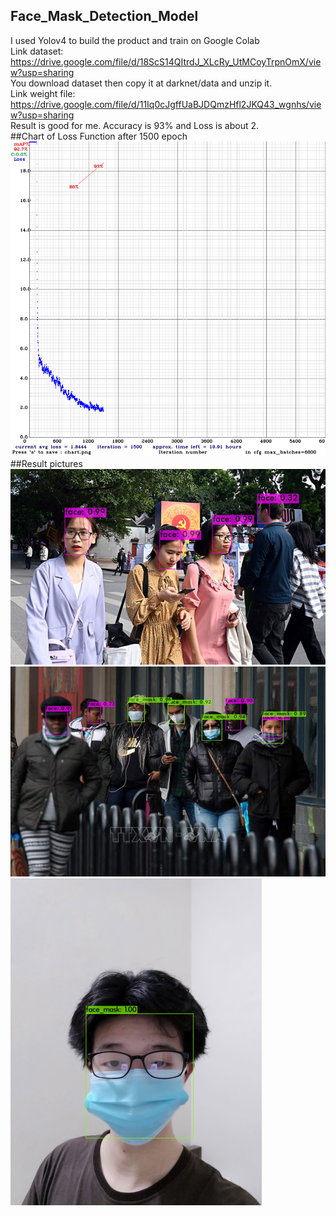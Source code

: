 ## Face_Mask_Detection_Model  
I used Yolov4 to build the product and train on Google Colab  
Link dataset: https://drive.google.com/file/d/18ScS14QItrdJ_XLcRy_UtMCoyTrpnOmX/view?usp=sharing  
You download dataset then copy it at darknet/data and unzip it.  
Link weight file: https://drive.google.com/file/d/11Iq0cJgffUaBJDQmzHfl2JKQ43_wgnhs/view?usp=sharing  
Result is good for me. Accuracy is 93% and Loss is about 2.  
##Chart of Loss Function after 1500 epoch
![Chart](https://raw.githubusercontent.com/RoverNguyen/Face_Mask_Detection_Model/main/chart.png)  
##Result pictures  
![person](https://raw.githubusercontent.com/RoverNguyen/Face_Mask_Detection_Model/main/person.PNG)  
![person](https://raw.githubusercontent.com/RoverNguyen/Face_Mask_Detection_Model/main/person2.PNG)  
![My face](https://raw.githubusercontent.com/RoverNguyen/Face_Mask_Detection_Model/main/face_with_face_mask.PNG)
